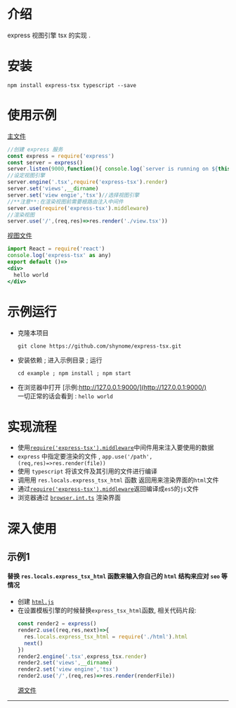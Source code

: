 
# 介绍
express 视图引擎 tsx 的实现 .

# 安装
```shell
npm install express-tsx typescript --save
```

# 使用示例
[主文件](./example/server.js)
```javascript
//创建 express 服务
const express = require('express')
const server = express()
server.listen(9000,function(){ console.log(`server is running on ${this.address().port}`) })
//设定视图引擎
server.engine('.tsx',require('express-tsx').render)
server.set('views',__dirname)
server.set('view engie','tsx')//选择视图引擎
//**注意**:在渲染视图前需要根路由注入中间件
server.use(require('express-tsx').middleware)
//渲染视图
server.use('/',(req,res)=>res.render('./view.tsx'))
```
[视图文件](./example/view.tsx)
```jsx typescript
import React = require('react')
console.log('express-tsx' as any)
export default ()=>
<div>
  hello world
</div>
```

# 示例运行
- 克隆本项目
  ```shell
  git clone https://github.com/shynome/express-tsx.git
  ```
- 安装依赖 ; 进入示例目录 ; 运行
  ```shell
  cd example ; npm install ; npm start
  ```
- 在浏览器中打开 [示例:http://127.0.0.1:9000/](http://127.0.0.1:9000/)  
  一切正常的话会看到 : `hello world`

# 实现流程
* 使用[`require('express-tsx').middleware`](./src/render/middleware.ts)中间件用来注入要使用的数据
* `express` 中指定要渲染的文件 , `app.use('/path',(req,res)=>res.render(file))`
* 使用 `typescript` 将该文件及其引用的文件进行编译
* 调用用 `res.locals.express_tsx_html` 函数 返回用来渲染界面的`html`文件
* 通过[`require('express-tsx').middleware`](./src/render/middleware.ts)返回编译成`es5`的`js`文件
* 浏览器通过 [`browser.int.ts`](./static/browser.init.ts) 渲染界面

# 深入使用
## 示例1
#### 替换 `res.locals.express_tsx_html` 函数来输入你自己的 `html` 结构来应对 `seo` 等情况
* 创建 [`html.js`](./test/html.js)
* 在设置模板引擎的时候替换`express_tsx_html`函数, 相关代码片段:  
  ```typescript
  const render2 = express()
  render2.use((req,res,next)=>{
    res.locals.express_tsx_html = require('./html').html
    next()
  })
  render2.engine('.tsx',express_tsx.render)
  render2.set('views',__dirname)
  render2.set('view engine','tsx')
  render2.use('/',(req,res)=>res.render(renderFile))
  ```
  [源文件](./test/render.js)

***********